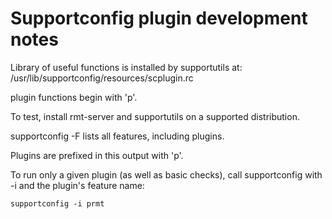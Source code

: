 Supportconfig plugin development notes
======================================

Library of useful functions is installed by supportutils at: /usr/lib/supportconfig/resources/scplugin.rc

plugin functions begin with 'p'.

To test, install rmt-server and supportutils on a supported distribution.

supportconfig -F lists all features, including plugins.

Plugins are prefixed in this output with 'p'.

To run only a given plugin (as well as basic checks), call supportconfig with -i and the plugin's feature name:

```supportconfig -i prmt```
